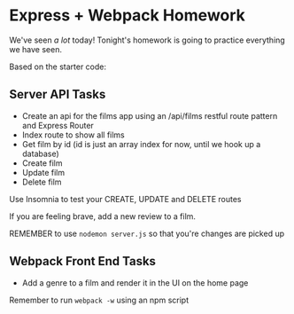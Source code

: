 # Express + Webpack Homework

We've seen _a lot_ today! Tonight's homework is going to practice everything we have seen.

Based on the starter code:

## Server API Tasks
- Create an api for the films app using an /api/films restful route pattern and Express Router
- Index route to show all films
- Get film by id (id is just an array index for now, until we hook up a database)
- Create film
- Update film
- Delete film

Use Insomnia to test your CREATE, UPDATE and DELETE routes

If you are feeling brave, add a new review to a film.

REMEMBER to use `nodemon server.js` so that you're changes are picked up

## Webpack Front End Tasks
* Add a genre to a film and render it in the UI on the home page

Remember to run `webpack -w` using an npm script
